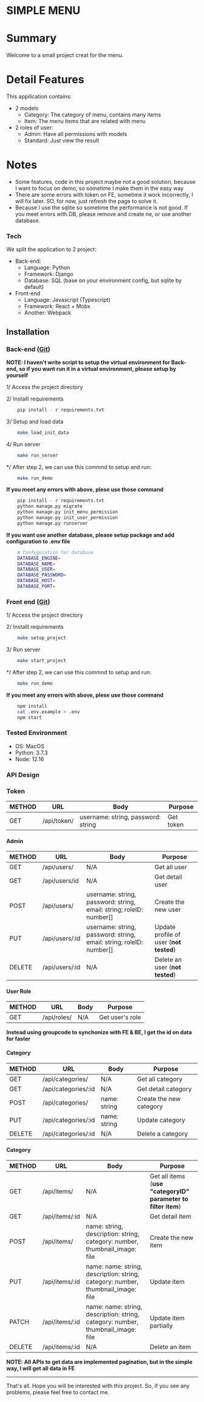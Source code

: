 # SIMPLE MENU

# Summary
Welcome to a small project creat for the menu. 

# Detail Features
This appilication contains:
* 2 models
  * Category: The category of menu, contains many items
  * Item: The menu items that are related with menu
* 2 roles of user:
  * Admin: Have all permissions with models
  * Standard: Just view the result
 
# Notes
* Some features, code in this project maybe not a good solution, because I want to focus on demo, so sometime I make them in the easy way
* There are some errors with token on FE, sometime it work incorrectly, I will fix later. SO, for now, just refresh the page to solve it.
* Because I use the sqlite so sometime the performance is not good. If you meet errors with DB, please remove and create ne, or use another database.

### Tech

We split the application to 2 project:
* Back-end:
  * Language: Python
  * Framework: Django
  * Database: SQL (base on your environment config, but sqlite by default)
* Front-end
  * Language: Javascript (Typescript)
  * Framework: React + Mobx
  * Another: Webpack
 
Installation
----

### Back-end ([Git](https://github.com/quockhanh291996/simple-menu-BE))
**NOTE: I haven't write script to setup the virtual environment for Back-end, so if you want run it in a virtual environment, please setup by yourself**

1/ Access the project directory

2/ Installl requirements 
```sh
    pip install - r requirements.txt
```

3/ Setup and load data
```sh
    make load_init_data
```

4/ Run server
```sh
    make run_server
```
*/ After step 2, we can use this commnd to setup and run:
```sh
    make run_demo
```
**If you meet any errors with above, plese use those command**
```sh
    pip install - r requirements.txt
    python manage.py migrate
	python manage.py init_menu_permission
	python manage.py init_user_permission
	python manage.py runserver
```

**If you want use another database, please setup package and add configuration to .env file**
```sh
    # Configuration for database
    DATABASE_ENGINE=
    DATABASE_NAME=
    DATABASE_USER=
    DATABASE_PASSWORD=
    DATABASE_HOST=
    DATABASE_PORT=
```

### Front end ([Git](https://github.com/quockhanh291996/simple-menu-FE))
1/ Access the project directory

2/ Installl requirements 
```sh
    make setup_project
```

3/ Run server
```sh
    make start_project
```
*/ After step 2, we can use this commnd to setup and run:
```sh
    make run_demo
```

**If you meet any errors with above, plese use those command**
```sh
    npm install
	cat .env.example > .env
	npm start
```

### Tested Environment
* OS: MacOS
* Python: 3.7.3
* Node: 12.16

### API Design
### Token
| METHOD | URL | Body | Purpose |
| ------ | ------ | ------ | ------ |
| GET | /api/token/ | username: string, password: string | Get token  |

#### Admin
| METHOD | URL | Body | Purpose |
| ------ | ------ | ------ | ------ |
| GET | /api/users/ | N/A | Get all user |
| GET | /api/users/id | N/A | Get detail user |
| POST | /api/users/ | username: string, password: string, email: string; roleID: number[] | Create the new user | 
| PUT | /api/users/:id | username: string, password: string, email: string; roleID: number[] | Update profile of user (**not tested**) |
| DELETE | /api/users/:id | N/A | Delete an user (**not tested**) |

#### User Role
| METHOD | URL | Body | Purpose |
| ------ | ------ | ------ | ------ |
| GET | /api/roles/ | N/A | Get user's role |

**Instead using groupcode to synchonize with FE & BE, I get the id on data for faster**

#### Category
| METHOD | URL | Body | Purpose |
| ------ | ------ | ------ | ------ |
| GET | /api/categories/ | N/A | Get all category |
| GET | /api/categories/:id | N/A | Get detail category |
| POST | /api/categories/ | name: string | Create the new category | 
| PUT | /api/categories/:id | name: string | Update category|
| DELETE | /api/categories/:id | N/A | Delete a category  |

#### Category
| METHOD | URL | Body | Purpose |
| ------ | ------ | ------ | ------ |
| GET | /api/items/ | N/A | Get all items (**use "categoryID" parameter to filter item**)|
| GET | /api/items/:id | N/A | Get detail item |
| POST | /api/items/ | name: string, description: string, category: number, thumbnail_image: file | Create the new item | 
| PUT | /api/items/:id | name: name: string, description: string, category: number, thumbnail_image: file | Update item|
| PATCH | /api/items/:id | name: name: string, description: string, category: number, thumbnail_image: file | Update item partially|
| DELETE | /api/items/:id | N/A | Delete an item  |

**NOTE: All APIs to get data are implemented pagination, but in the simple way, I will get all data in FE**

-------------------------
That's all. Hope you will be interested with this project. So, if you see any problems, please feel free to contact me.
